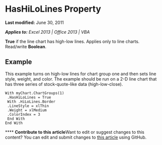 
# HasHiLoLines Property

 **Last modified:** June 30, 2011

 _**Applies to:** Excel 2013 | Office 2013 | VBA_

 **True** if the line chart has high-low lines. Applies only to line charts. Read/write **Boolean**.


## Example

This example turns on high-low lines for chart group one and then sets line style, weight, and color. The example should be run on a 2-D line chart that has three series of stock-quote-like data (high-low-close).


```
With myChart.ChartGroups(1) 
 .HasHiLoLines = True 
 With .HiLoLines.Border 
 .LineStyle = xlThin 
 .Weight = xlMedium 
 .ColorIndex = 3 
 End With 
End With
```


****   **Contribute to this article**Want to edit or suggest changes to this content? You can edit and submit changes to  [this article](https://github.com/jhershey00/VBA_Excel_Test/OpenXMLCon/articles/57018e82-acf1-039f-3fa5-d2319385c3d5.md) using GitHub.

